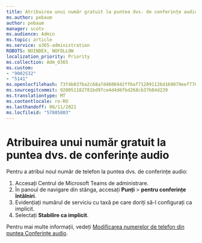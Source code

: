 ```yaml
---
title: Atribuirea unui număr gratuit la puntea dvs. de conferințe audio
ms.author: pebaum
author: pebaum
manager: scotv
ms.audience: Admin
ms.topic: article
ms.service: o365-administration
ROBOTS: NOINDEX, NOFOLLOW
localization_priority: Priority
ms.collection: Adm_O365
ms.custom:
- "9002532"
- "5141"
ms.openlocfilehash: 73f4b037ba2c68a7d4606942ff6af712091126d169079eef77007712959f58b5
ms.sourcegitcommit: 920051182781bd97ce4d4d6fbd268cb37b84d239
ms.translationtype: MT
ms.contentlocale: ro-RO
ms.lasthandoff: 08/11/2021
ms.locfileid: "57885803"
---
```

# <a name="assign-a-toll-free-number-to-your-audio-conferencing-bridge"></a>Atribuirea unui număr gratuit la puntea dvs. de conferințe audio

Pentru a atribui noul număr de telefon la puntea dvs. de conferințe audio:

1. Accesați Centrul de Microsoft Teams de administrare.
1. În panoul de navigare din stânga, accesați **Punți**  >  **pentru conferințe întâlniri**.
1. Evidențiați numărul de serviciu cu taxă pe care doriți să-l configurați ca implicit.
1. Selectați **Stabilire ca implicit**.

Pentru mai multe informații, vedeți [Modificarea numerelor de telefon din puntea Conferințe audio](https://docs.microsoft.com/MicrosoftTeams/change-the-phone-numbers-on-your-audio-conferencing-bridge).
